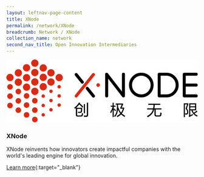 ```yaml
---
layout: leftnav-page-content
title: XNode
permalink: /network/XNode
breadcrumb: Network / XNode
collection_name: network
second_nav_title: Open Innovation Intermediaries
---
```


<div class="networklogo">
<a href="http://www.thexnode.com/?utm_source=openinnovationnetwork.sg&utm_medium=referral">
<img src="/images/partners/XNode.png" alt="1">
</a>
  </div>

<h3>XNode</h3> 
XNode reinvents how innovators create impactful companies with the world's leading engine for global innovation. 

[Learn more](http://www.thexnode.com/?utm_source=openinnovationnetwork.sg&utm_medium=referral){:target="_blank"}
